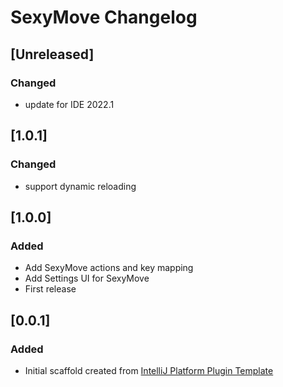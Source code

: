 <!-- Keep a Changelog guide -> https://keepachangelog.com -->

# SexyMove Changelog

## [Unreleased]
### Changed
- update for IDE 2022.1

## [1.0.1]
### Changed
- support dynamic reloading

## [1.0.0]
### Added
- Add SexyMove actions and key mapping
- Add Settings UI for SexyMove
- First release

## [0.0.1]
### Added
- Initial scaffold created from [IntelliJ Platform Plugin Template](https://github.com/JetBrains/intellij-platform-plugin-template)
